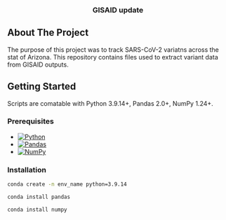 <a name="readme-top"></a>

<!-- PROJECT LOGO -->
<br />
  <h3 align="center">GISAID update </h3>
  <p align="center">
</div>

<!-- ABOUT THE PROJECT -->
## About The Project

<!-- [![Product Name Screen Shot][product-screenshot]](https://example.com) -->

The purpose of this project was to track SARS-CoV-2 variatns across the stat of Arizona. This repository contains files used to extract variant data from GISAID outputs. 


<!-- GETTING STARTED -->
## Getting Started

Scripts are comatable with Python 3.9.14+, Pandas 2.0+, NumPy 1.24+.

### Prerequisites

* [![Python][Python]][Python-url]
* [![Pandas][Pandas]][Pandas-url]
* [![NumPy][NumPy]][NumPy-url]


### Installation

  ```sh
  conda create -n env_name python=3.9.14
  ```

  ```sh
  conda install pandas
  ```

  ```sh
  conda install numpy
  ```


<!-- MARKDOWN LINKS & IMAGES -->
<!-- https://www.markdownguide.org/basic-syntax/#reference-style-links -->
[contributors-shield]: https://img.shields.io/github/contributors/ASU-Lim-Lab/GISAID.svg?style=for-the-badge
[contributors-url]: https://github.com/ASU-Lim-Lab/Absolute-Q/graphs/contributors
[Biopython]: https://img.shields.io/badge/Biopython-1.80-blue
[Biopython-url]: https://biopython.org/
[NumPy]: https://img.shields.io/badge/numpy-%23013243.svg?style=for-the-badge&logo=numpy&logoColor=white
[Numpy-url]: https://numpy.org/
[Pandas]: https://img.shields.io/badge/pandas-%23150458.svg?style=for-the-badge&logo=pandas&logoColor=white
[Pandas-url]: https://pandas.pydata.org/
[Python]: https://img.shields.io/badge/python-3670A0?style=for-the-badge&logo=python&logoColor=ffdd54
[Python-url]: https://www.python.org/
